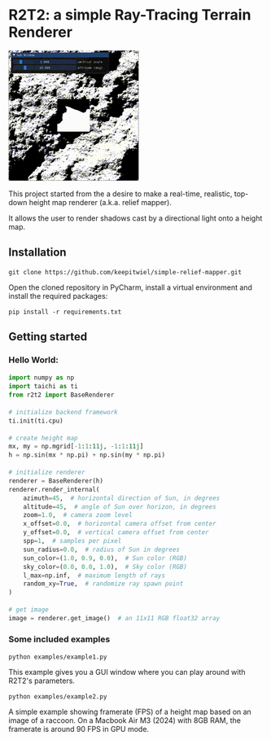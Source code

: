 # R2T2: a simple Ray-Tracing Terrain Renderer

![Example 1](documentation/example.gif)

This project started from the a desire to make a real-time, realistic,
top-down height map renderer (a.k.a. relief mapper).

It allows the user to render shadows cast by a directional light
onto a height map.

## Installation

```commandline
git clone https://github.com/keepitwiel/simple-relief-mapper.git
```

Open the cloned repository in PyCharm, install a virtual environment and install the required packages:

```commandline
pip install -r requirements.txt
```

## Getting started

### Hello World:

```python
import numpy as np
import taichi as ti
from r2t2 import BaseRenderer

# initialize backend framework
ti.init(ti.cpu)

# create height map
mx, my = np.mgrid[-1:1:11j, -1:1:11j]
h = np.sin(mx * np.pi) + np.sin(my * np.pi)

# initialize renderer
renderer = BaseRenderer(h)
renderer.render_internal(
    azimuth=45,  # horizontal direction of Sun, in degrees
    altitude=45,  # angle of Sun over horizon, in degrees
    zoom=1.0,  # camera zoom level
    x_offset=0.0,  # horizontal camera offset from center
    y_offset=0.0,  # vertical camera offset from center
    spp=1,  # samples per pixel
    sun_radius=0.0,  # radius of Sun in degrees
    sun_color=(1.0, 0.9, 0.0),  # Sun color (RGB)
    sky_color=(0.0, 0.0, 1.0),  # Sky color (RGB)
    l_max=np.inf,  # maximum length of rays
    random_xy=True,  # randomize ray spawn point
)

# get image
image = renderer.get_image()  # an 11x11 RGB float32 array
```

### Some included examples
```commandline
python examples/example1.py
```
This example gives you a GUI window where you can play around with
R2T2's parameters.

```commandline
python examples/example2.py
```
A simple example showing framerate (FPS) of a height map based on an image of a raccoon.
On a Macbook Air M3 (2024) with 8GB RAM, the framerate is around 90 FPS in GPU mode.